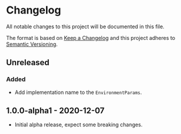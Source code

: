 # Changelog

All notable changes to this project will be documented in this file.

The format is based on [Keep a Changelog](http://keepachangelog.com/en/1.0.0/)
and this project adheres to [Semantic Versioning](http://semver.org/spec/v2.0.0.html).

## Unreleased

### Added

- Add implementation name to the `EnvironmentParams`.

## 1.0.0-alpha1 - 2020-12-07

- Initial alpha release, expect some breaking changes.
